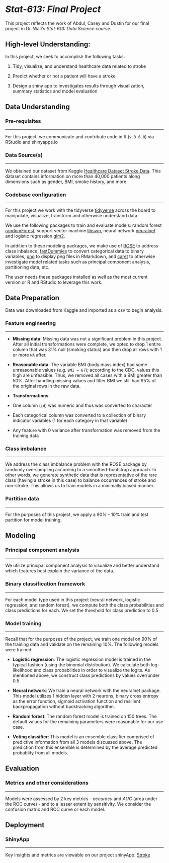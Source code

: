 # *Stat-613: Final Project*

This project reflects the work of Abdul, Casey and Dustin for our final project in Dr. Wall's *Stat-613: Data Science course*. 

## High-level Understanding: 

In this project, we seek to accomplish the following tasks:

1. Tidy, visualize, and understand healthcare data related to stroke

2. Predict whether or not a patient will have a stroke

3. Design a shiny app to investigates results through visualization, summary statistics and model evaluation

## Data Understanding

### **Pre-requisites**
***
For this project, we communicate and contribute code in R (`v 3.6.0`) via RStudio and shinyapps.io

### **Data Source(s)**
***
We obtained our dataset from Kaggle [Healthcare Dataset Stroke Data](https://www.kaggle.com/asaumya/healthcare-dataset-stroke-data). This dataset contains information on more than 40,000 patients along dimensions such as gender, BMI, smoke history, and more. 

### **Codebase configuration**
***
For this project we work with the tidyverse [tidyverse](https://www.tidyverse.org/) across the board to manipulate, visualize, transform and otherwise understand data 

We use the following packages to train and evaluate models: random forest [randomForest](https://cran.r-project.org/web/packages/randomForest/randomForest.pdf), support vector machine [libsvm](https://cran.r-project.org/web/packages/e1071/vignettes/svmdoc.pdf), neural network [neuralnet](https://cran.r-project.org/web/packages/neuralnet/neuralnet.pdf) and logistic regression [glm2](https://cran.r-project.org/web/packages/glm2/glm2.pdf).

In addition to these modeling packages, we make use of [ROSE](https://cran.r-project.org/web/packages/ROSE/ROSE.pdf) to address class inbalance, [fastDummies](https://cran.r-project.org/web/packages/fastDummies/fastDummies.pdf) to convert categorical data to binary variables, [png](https://cran.r-project.org/web/packages/png/png.pdf) to display png files in RMarkdown, and [caret](https://cran.r-project.org/web/packages/caret/caret.pdf) to otherwise investigate model related tasks such as principal component analysis, partitioning data, etc.

The user needs these packages installed as well as the most current version or R and RStudio to leverage this work.

## Data Preparation

Data was downloaded from Kaggle and imported as a csv to begin analysis.

### **Feature engineering**
***

- **Missing data**:
Missing data was not a significant problem in this project. After all initial transformations were complete, we opted to drop 1 entire column that was 31% null (smoking status) and then drop all rows with 1 or more `NA` after.

- **Reasonable data**:
The variable BMI (body mass index) had some unreasonable values (e.g. `BMI = 67`); according to the CDC, values this high are unfeasible. Thus, we removed all cases with a BMI greater than 50%. After handling missing values and filter BMI we still had 95% of the original rows in the raw data.

- **Transformations**:

- One column (`id`) was numeric and thus was converted to character

- Each categorical column was converted to a collection of binary indicator variables (1 for each category in that variable)

- Any feature with 0 variance after transformation was removed from the training data


### **Class imbalance**
***

We address the class imbalance problem with the ROSE package by randomly oversampling according to a smoothed-bootstrap approach. In other words, we generate synthetic data that is representative of the rare class (having a stroke in this case) to balance occurrences of stroke and non-stroke. This allows us to train models in a minimally biased manner. 


### **Partition data**
***

For the purposes of this project, we apply a 90% - 10% train and test partition for model training. 


## Modeling

### **Principal component analysis**
***

We utilize prinicpal component analysis to visualize and better understand which features best explain the variance of the data.

### **Binary classification framework**
***

For each model type used in this project (neural network, logistic regression, and random forest), we compute both the class probabilities and class predictions for each. We set the threshold for class prediction to 0.5

### **Model training**
***

Recall that for the purposes of the project, we train one model on 90% of the training data and validate on the remaining 10%. The following models were trained:

- **Logistic regression**:
The logistic regression model is trained in the typical fashion (using the binomial distribution). We calculate both log-likelihood and class probabilities in order to visualize the logits. As mentioned above, we construct class predictions by values over/under 0.5 

- **Neural network**:
We train a neural network with the neuralnet package. This model utilizes 1 hidden layer with 2 neurons, binary cross entropy as the error function, sigmoid activation function and resilient backpropagation without backtracking algorithm.

- **Random forest**:
The random forest model is trained on 150 trees. The default values for the remaining parameters were reasonable for our use case.

- **Voting classifier**:
This model is an ensemble classifier comprised of predictive information from all 3 models discussed above. The prediction from this ensemble is determined by the average predicted probablity from all models. 

## Evaluation

### **Metrics and other considerations**
***

Models were assessed by 2 key metrics - *accuracy* and *AUC* (area under the ROC curve) - and to a lesser extent by sensitivity. We consider the confusion matrix and ROC curve or each model. 

## Deployment

### **ShinyApp**
***

Key insights and metrics are viewable on our project shinyApp. [Stroke]("https://caseyag.shinyapps.io/StrokeDataShiny/")

